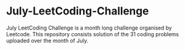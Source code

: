 # July-LeetCoding-Challenge
July LeetCoding Challenge is a month long challenge organised by Leetcode. This repository consists solution of the 31 coding problems uploaded over the month of July.
